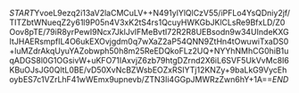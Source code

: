 $START$YvoeL9ezq2i13aV2laCMCuLV++N491ylYlQlCzV55/iPFLo4YsQDniy2jf/TITZbtWNueqZ2y61l9P05n4V3xK2tS4rs1QcuyHWKGbJKlCLsRe9BfxLD/Z0Oov8pTE/79iR8yrPewI9Ncx7JklJvIFMeBvtI72R2R8UEBsodn9w34UIndeKXGItJHAERsmpfIL4O6ukEXOvjgdm0q7wXaZ2aP54QNN9ZtHn4tOwuwiTxaDS0+luMZdrAkqUyuYAZobwph50h8m25ReEDQkoFLz2UQ+NYYhNMhCG0hiB1uqADGS8l0G1OGsivW+uKFO71IAxvjZ6zb79htgDZrnd2X6iL6SVF5UkVvMc8I6KBuOJsJG0QltL0BE/vD50XvNcBZWsbEOZxRSIYTj12KNZy+9baLkG9VycEhoybES7c1VZrLhF41wWEmx9upnevb/ZTN3Ii4GGpJMWRzZwn6hY+1A==$END$